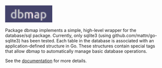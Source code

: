![dbmap](dbmap.jpg?raw=true "dbmap")

Package dbmap implements a simple, high-level wrapper for the database/sql
package. Currently, only sqlite3 (using github.com/mattn/go-sqlite3) has been
tested. Each table in the database is associated with an application-defined
structure in Go. These structures contain special tags that allow dbmap to
automatically manage basic database operations.

See the [documentation](http://godoc.org/github.com/jung-kurt/dbmap) for more details.
